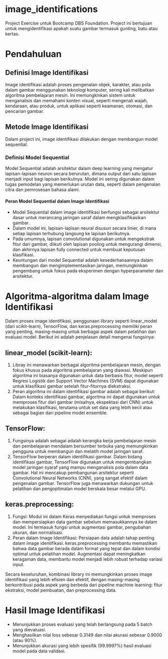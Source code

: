 # image_identifications
Project Exercise untuk Bootcamp DBS Foundation. Project ini bertujuan untuk mengidentifikasi apakah suatu gambar termasuk gunting, batu atau kertas.

# Pendahuluan
## Definisi Image Identifikasi
Image identifikasi adalah proses pengenalan objek, karakter, atau pola dalam gambar menggunakan teknologi komputer, sering kali melibatkan algoritma pembelajaran mesin. Ini memungkinkan sistem untuk menganalisis dan memahami konten visual, seperti mengenali wajah, kendaraan, atau produk, untuk aplikasi seperti keamanan, otomasi, dan pencarian gambar.

## Metode Image Identifikasi
Dalam project ini, image identifikasi dilakukan dengan membangun model sequential. 
### Definisi Model Sequential
Model Sequential adalah arsitektur dalam deep learning yang mengatur lapisan-lapisan neuron secara berurutan, dimana output dari satu lapisan menjadi input bagi lapisan berikutnya. Model ini sering digunakan dalam tugas pemodelan yang memerlukan urutan data, seperti dalam pengenalan citra dan pemrosesan bahasa alami.
#### Peran Model Sequential dalam Image Identifikasi
- Model Sequential dalam image identifikasi berfungsi sebagai arsitektur dasar untuk merancang jaringan saraf dalam mengklasifikasikan gambar.
- Dalam model ini, lapisan-lapisan neural disusun secara linier, di mana setiap lapisan terhubung langsung ke lapisan berikutnya.
- Pada umumnya, lapisan convolutional digunakan untuk mengekstrak fitur dari gambar, diikuti oleh lapisan pooling untuk mengurangi dimensi, dan akhirnya lapisan fully connected untuk membuat keputusan klasifikasi.
- Keuntungan dari model Sequential adalah kesederhanaannya dalam membangun dan mengimplementasikan jaringan, memungkinkan pengembang untuk fokus pada eksperimen dengan hyperparameter dan arsitektur.

# Algoritma-algoritma dalam Image Identifikasi
Dalam proses image identifikasi, penggunaan library seperti linear_model (dari scikit-learn), TensorFlow, dan keras.preprocessing memiliki peran yang penting, masing-masing untuk berbagai aspek dalam pelatihan dan evaluasi model. Berikut ini adalah penjelasan detail mengenai fungsinya:

## linear_model (scikit-learn):
1. Libray ini menawarkan berbagai algoritma pembelajaran mesin, dengan fokus khusus pada algoritma pembelajaran yang diawasi. Meskipun algoritma ini biasanya digunakan untuk data berbasis fitur, model seperti Regresi Logistik dan Support Vector Machines (SVM) dapat digunakan untuk klasifikasi gambar setelah fitur-fiturnya diekstraksi.
2. Peran algoritma ini dalam identifikasi gambar adalah sebagai berikut:
   Dalam konteks identifikasi gambar, algoritma ini dapat digunakan untuk memproses fitur dari gambar (misalnya, ekspektasi dari CNN) untuk melakukan klasifikasi, terutama untuk set data yang lebih kecil atau sebagai bagian dari pipeline model ensemble.

## TensorFlow:
1. Fungsinya adalah sebagai adalah kerangka kerja pembelajaran mesin dan pembelajaran mendalam bersumber terbuka yang memungkinkan pengguna untuk membangun dan melatih model jaringan saraf.
2. TensorFlow berperan dalam identifikasi gambar. Dalam bidang identifikasi gambar, TensorFlow digunakan untuk mengembangkan model jaringan syaraf yang mampu menganalisis pola dalam data gambar. Hal ini mencakup pembangunan arsitektur seperti Convolutional Neural Networks (CNN), yang sangat efektif dalam pengenalan gambar. TensorFlow juga menawarkan dukungan untuk pelatihan dan pengoptimalan model berskala besar melalui GPU.

## keras.preprocessing:
1. Fungsi: Modul ini dalam Keras menyediakan fungsi untuk memproses dan mempersiapkan data gambar sebelum memasukkannya ke dalam model. Ini termasuk fungsi untuk augmentasi gambar, pengubahan ukuran, dan normalisasi.
2. Peran dalam Image Identifikasi: Persiapan data adalah tahap penting dalam image identifikasi. keras.preprocessing membantu memastikan bahwa data gambar berada dalam format yang tepat dan dalam kondisi optimal untuk pelatihan model. Augmentasi dapat meningkatkan keragaman data, membantu model menjadi lebih robust terhadap variasi input.

Secara keseluruhan, kombinasi library ini memungkinkan proses image identifikasi yang lebih efisien dan efektif, dengan masing-masing berkontribusi pada aspek yang berbeda dari pipeline machine learning: fitur ekstraksi, model pembuatan, dan preprocessing data.

# Hasil Image Identifikasi 
- Menunjukkan proses evaluasi yang telah berlangsung pada 5 batch yang dievaluasi.
- Menghasilkan nilai loss sebesar 0.3149 dan nilai akurasi sebesar 0.9000 (atau 90%).
- Menunjukkan akurasi yang lebih spesifik (99.9997%) hasil evaluasi model pada data validasi.
